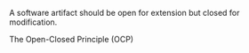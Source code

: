 A software artifact should be open for extension but closed for modification.

The Open-Closed Principle (OCP) 

